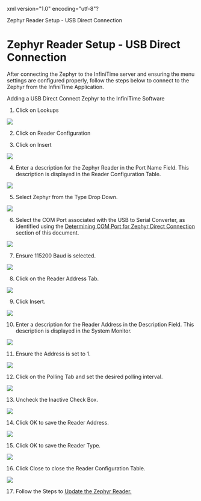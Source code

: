 xml version="1.0" encoding="utf-8"?





Zephyr Reader Setup - USB Direct Connection




# Zephyr Reader Setup - USB Direct Connection

After connecting the Zephyr to the InfiniTime server and ensuring the menu settings are configured properly, follow the steps below to connect to the Zephyr from the InfiniTime Application.

Adding a USB Direct Connect Zephyr to the InfiniTime Software

  

1. Click on Lookups

![](images_2/cset1.gif)

2. Click on Reader Configuration

3. Click on Insert

![](images_2/Insert_0.gif)

4. Enter a description for the Zephyr Reader in the Port Name Field. This description is displayed in the Reader Configuration Table.

![](images_2/CH23_HRDW_PortName.gif)

5. Select Zephyr from the Type Drop Down.

![](images_2/CH23_HRDW_Zephyr.gif)

6. Select the COM Port associated with the USB to Serial Converter, as identified using the [Determining COM Port for Zephyr Direct Connection](/InfiniTime/help%20file/Dertmining_COM_Port_for_Zephyr_Direct_Connection.md) section of this document.

![](images_2/CH23_HRDW_SelectPort.gif)

7. Ensure 115200 Baud is selected.

![](images_2/CH23_HRDW_SetBaud.gif)

8. Click on the Reader Address Tab.

![](images_2/image416.gif)

9. Click Insert.

![](images_2/Insert_0.gif)

10. Enter a description for the Reader Address in the Description Field. This description is displayed in the System Monitor.

![](images_2/CH23_HRDW_DESC.gif)

11. Ensure the Address is set to 1.

![](images_2/CH23_HRDW_ADDR.gif)

12. Click on the Polling Tab and set the desired polling interval.

![](images_2/Zephyr_screen_05.gif)

13. Uncheck the Inactive Check Box.

![](images_2/CH23_HRDW_Inactive.gif)

14. Click OK to save the Reader Address.

![](images_2/OkButton-Normal.gif)

15. Click OK to save the Reader Type.

![](images_2/OkButton-Normal.gif)

16. Click Close to close the Reader Configuration Table.

![](images_2/CloseButton-Normal.gif)

17. Follow the Steps to [Update the Zephyr Reader.](/InfiniTime/help%20file/Hardware_ZephyrUpdate.md)